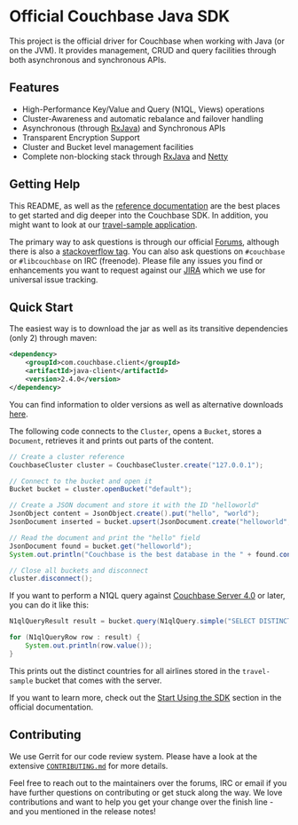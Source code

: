 # Official Couchbase Java SDK

This project is the official driver for Couchbase when working with Java (or on the JVM). It provides management, CRUD and query facilities through both asynchronous and synchronous APIs.

## Features ##

* High-Performance Key/Value and Query (N1QL, Views) operations
* Cluster-Awareness and automatic rebalance and failover handling
* Asynchronous (through [RxJava](https://github.com/ReactiveX/RxJava)) and Synchronous APIs
* Transparent Encryption Support
* Cluster and Bucket level management facilities
* Complete non-blocking stack through [RxJava](https://github.com/ReactiveX/RxJava) and [Netty](http://netty.io)

## Getting Help ##
This README, as well as the [reference documentation](http://developer.couchbase.com/documentation/server/4.5/sdk/java/start-using-sdk.html) are the best places to get started and dig deeper into the Couchbase SDK. In addition, you might want to look at our [travel-sample application](https://github.com/couchbaselabs/try-cb-java).

The primary way to ask questions is through our official [Forums](http://forums.couchbase.com), although there is also a [stackoverflow tag](http://stackoverflow.com/questions/tagged/couchbase). You can also ask questions on `#couchbase` or `#libcouchbase` on IRC (freenode). Please file any issues you find or enhancements you want to request against our [JIRA](http://issues.couchbase.com/browse/JCBC) which we use for universal issue tracking.

## Quick Start ##
The easiest way is to download the jar as well as its transitive dependencies (only 2) through maven:


```xml
<dependency>
    <groupId>com.couchbase.client</groupId>
    <artifactId>java-client</artifactId>
    <version>2.4.0</version>
</dependency>
```

You can find information to older versions as well as alternative downloads [here](http://developer.couchbase.com/server/other-products/release-notes-archives/java-sdk).

The following code connects to the `Cluster`, opens a `Bucket`, stores a `Document`, retrieves it and prints out parts of the content.

```java
// Create a cluster reference
CouchbaseCluster cluster = CouchbaseCluster.create("127.0.0.1");

// Connect to the bucket and open it
Bucket bucket = cluster.openBucket("default");

// Create a JSON document and store it with the ID "helloworld"
JsonObject content = JsonObject.create().put("hello", "world");
JsonDocument inserted = bucket.upsert(JsonDocument.create("helloworld", content));

// Read the document and print the "hello" field
JsonDocument found = bucket.get("helloworld");
System.out.println("Couchbase is the best database in the " + found.content().getString("hello"));

// Close all buckets and disconnect
cluster.disconnect();
```

If you want to perform a N1QL query against [Couchbase Server 4.0](http://www.couchbase.com/nosql-databases/couchbase-server) or later, you can do it like this:

```java
N1qlQueryResult result = bucket.query(N1qlQuery.simple("SELECT DISTINCT(country) FROM `travel-sample` WHERE type = 'airline' LIMIT 10"));

for (N1qlQueryRow row : result) {
    System.out.println(row.value());
}
```

This prints out the distinct countries for all airlines stored in the `travel-sample` bucket that comes with the server.

If you want to learn more, check out the [Start Using the SDK](http://developer.couchbase.com/documentation/server/4.5/sdk/java/start-using-sdk.html) section in the official documentation.

## Contributing ##

We use Gerrit for our code review system. Please have a look at the extensive [`CONTRIBUTING.md`](CONTRIBUTING.md) for more details.

Feel free to reach out to the maintainers over the forums, IRC or email if you have further questions on contributing or get stuck along the way. We love contributions and want to help you get your change over the finish line - and you mentioned in the release notes!